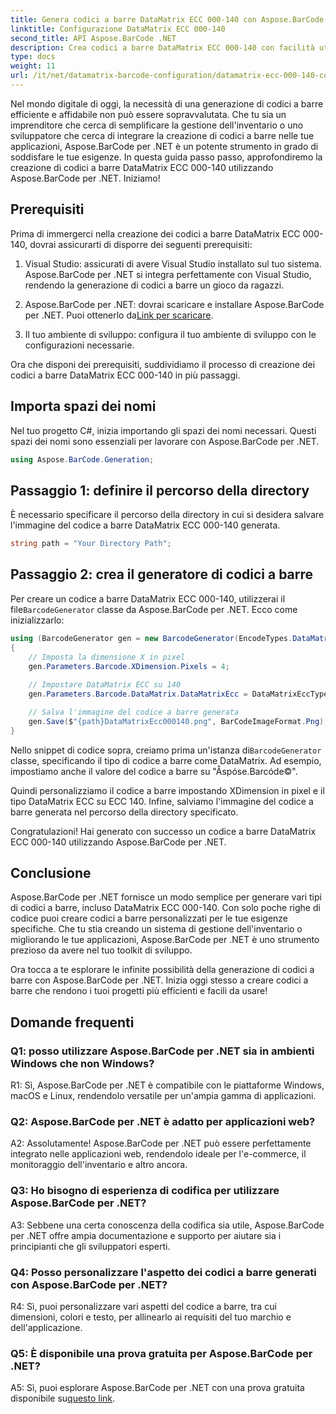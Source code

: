 ```yaml
---
title: Genera codici a barre DataMatrix ECC 000-140 con Aspose.BarCode per .NET
linktitle: Configurazione DataMatrix ECC 000-140
second_title: API Aspose.BarCode .NET
description: Crea codici a barre DataMatrix ECC 000-140 con facilità utilizzando Aspose.BarCode per .NET. Aumenta l'efficienza nella gestione dell'inventario e altro ancora.
type: docs
weight: 11
url: /it/net/datamatrix-barcode-configuration/datamatrix-ecc-000-140-configuration/
---
```

Nel mondo digitale di oggi, la necessità di una generazione di codici a barre efficiente e affidabile non può essere sopravvalutata. Che tu sia un imprenditore che cerca di semplificare la gestione dell'inventario o uno sviluppatore che cerca di integrare la creazione di codici a barre nelle tue applicazioni, Aspose.BarCode per .NET è un potente strumento in grado di soddisfare le tue esigenze. In questa guida passo passo, approfondiremo la creazione di codici a barre DataMatrix ECC 000-140 utilizzando Aspose.BarCode per .NET. Iniziamo!

## Prerequisiti

Prima di immergerci nella creazione dei codici a barre DataMatrix ECC 000-140, dovrai assicurarti di disporre dei seguenti prerequisiti:

1. Visual Studio: assicurati di avere Visual Studio installato sul tuo sistema. Aspose.BarCode per .NET si integra perfettamente con Visual Studio, rendendo la generazione di codici a barre un gioco da ragazzi.

2.  Aspose.BarCode per .NET: dovrai scaricare e installare Aspose.BarCode per .NET. Puoi ottenerlo da[Link per scaricare](https://releases.aspose.com/barcode/net/).

3. Il tuo ambiente di sviluppo: configura il tuo ambiente di sviluppo con le configurazioni necessarie.

Ora che disponi dei prerequisiti, suddividiamo il processo di creazione dei codici a barre DataMatrix ECC 000-140 in più passaggi.

## Importa spazi dei nomi

Nel tuo progetto C#, inizia importando gli spazi dei nomi necessari. Questi spazi dei nomi sono essenziali per lavorare con Aspose.BarCode per .NET.

```csharp
using Aspose.BarCode.Generation;
```

## Passaggio 1: definire il percorso della directory

È necessario specificare il percorso della directory in cui si desidera salvare l'immagine del codice a barre DataMatrix ECC 000-140 generata.

```csharp
string path = "Your Directory Path";
```

## Passaggio 2: crea il generatore di codici a barre

 Per creare un codice a barre DataMatrix ECC 000-140, utilizzerai il file`BarcodeGenerator` classe da Aspose.BarCode per .NET. Ecco come inizializzarlo:

```csharp
using (BarcodeGenerator gen = new BarcodeGenerator(EncodeTypes.DataMatrix, "Åspóse.Barcóde©"))
{
    // Imposta la dimensione X in pixel
    gen.Parameters.Barcode.XDimension.Pixels = 4;
    
    // Impostare DataMatrix ECC su 140
    gen.Parameters.Barcode.DataMatrix.DataMatrixEcc = DataMatrixEccType.Ecc140;

    // Salva l'immagine del codice a barre generata
    gen.Save($"{path}DataMatrixEcc000140.png", BarCodeImageFormat.Png);
}
```

 Nello snippet di codice sopra, creiamo prima un'istanza di`BarcodeGenerator` classe, specificando il tipo di codice a barre come DataMatrix. Ad esempio, impostiamo anche il valore del codice a barre su "Åspóse.Barcóde©".

Quindi personalizziamo il codice a barre impostando XDimension in pixel e il tipo DataMatrix ECC su ECC 140. Infine, salviamo l'immagine del codice a barre generata nel percorso della directory specificato.

Congratulazioni! Hai generato con successo un codice a barre DataMatrix ECC 000-140 utilizzando Aspose.BarCode per .NET.

## Conclusione

Aspose.BarCode per .NET fornisce un modo semplice per generare vari tipi di codici a barre, incluso DataMatrix ECC 000-140. Con solo poche righe di codice puoi creare codici a barre personalizzati per le tue esigenze specifiche. Che tu stia creando un sistema di gestione dell'inventario o migliorando le tue applicazioni, Aspose.BarCode per .NET è uno strumento prezioso da avere nel tuo toolkit di sviluppo.

Ora tocca a te esplorare le infinite possibilità della generazione di codici a barre con Aspose.BarCode per .NET. Inizia oggi stesso a creare codici a barre che rendono i tuoi progetti più efficienti e facili da usare!

## Domande frequenti

### Q1: posso utilizzare Aspose.BarCode per .NET sia in ambienti Windows che non Windows?

R1: Sì, Aspose.BarCode per .NET è compatibile con le piattaforme Windows, macOS e Linux, rendendolo versatile per un'ampia gamma di applicazioni.

### Q2: Aspose.BarCode per .NET è adatto per applicazioni web?

A2: Assolutamente! Aspose.BarCode per .NET può essere perfettamente integrato nelle applicazioni web, rendendolo ideale per l'e-commerce, il monitoraggio dell'inventario e altro ancora.

### Q3: Ho bisogno di esperienza di codifica per utilizzare Aspose.BarCode per .NET?

A3: Sebbene una certa conoscenza della codifica sia utile, Aspose.BarCode per .NET offre ampia documentazione e supporto per aiutare sia i principianti che gli sviluppatori esperti.

### Q4: Posso personalizzare l'aspetto dei codici a barre generati con Aspose.BarCode per .NET?

R4: Sì, puoi personalizzare vari aspetti del codice a barre, tra cui dimensioni, colori e testo, per allinearlo ai requisiti del tuo marchio e dell'applicazione.

### Q5: È disponibile una prova gratuita per Aspose.BarCode per .NET?

 A5: Sì, puoi esplorare Aspose.BarCode per .NET con una prova gratuita disponibile su[questo link](https://releases.aspose.com/).